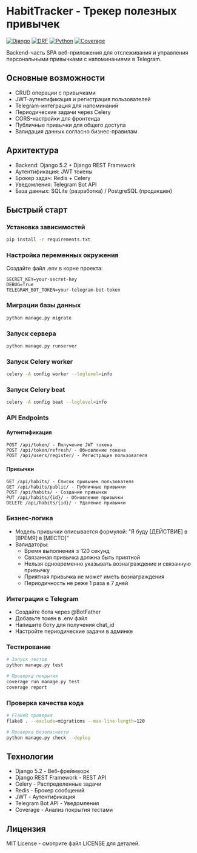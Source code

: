 # HabitTracker - Трекер полезных привычек

[![Django](https://img.shields.io/badge/Django-5.2.3-green)](https://www.djangoproject.com/)
[![DRF](https://img.shields.io/badge/DRF-3.15-blue)](https://www.django-rest-framework.org/)
[![Python](https://img.shields.io/badge/Python-3.13-yellow)](https://www.python.org/)
[![Coverage](https://img.shields.io/badge/coverage-80%25-success)](https://github.com/AnnaVal-na/HabitTracker)

Backend-часть SPA веб-приложения для отслеживания и управления персональными привычками с напоминаниями в Telegram.

## Основные возможности

- CRUD операции с привычками
- JWT-аутентификация и регистрация пользователей
- Telegram-интеграция для напоминаний
- Периодические задачи через Celery
- CORS-настройки для фронтенда
- Публичные привычки для общего доступа
- Валидация данных согласно бизнес-правилам

## Архитектура

- Backend: Django 5.2 + Django REST Framework
- Аутентификация: JWT токены
- Брокер задач: Redis + Celery
- Уведомления: Telegram Bot API
- База данных: SQLite (разработка) / PostgreSQL (продакшен)

##  Быстрый старт

### Установка зависимостей

```bash
pip install -r requirements.txt
```

### Настройка переменных окружения

Создайте файл .env в корне проекта:

```dotenv
SECRET_KEY=your-secret-key
DEBUG=True
TELEGRAM_BOT_TOKEN=your-telegram-bot-token
```

### Миграции базы данных

```bash
python manage.py migrate
```

### Запуск сервера

```bash
python manage.py runserver
```

### Запуск Celery worker

```bash
celery -A config worker --loglevel=info
```

### Запуск Celery beat

```bash
celery -A config beat --loglevel=info
```

### API Endpoints

#### Аутентификация
```text
POST /api/token/ - Получение JWT токена
POST /api/token/refresh/ - Обновление токена
POST /api/users/register/ - Регистрация пользователя
```

#### Привычки
```text
GET /api/habits/ - Список привычек пользователя
GET /api/habits/public/ - Публичные привычки
POST /api/habits/ - Создание привычки
PUT /api/habits/{id}/ - Обновление привычки
DELETE /api/habits/{id}/ - Удаление привычки
```

### Бизнес-логика

- Модель привычки описывается формулой: "Я буду [ДЕЙСТВИЕ] в [ВРЕМЯ] в [МЕСТО]"
- Валидаторы:
  - Время выполнения ≤ 120 секунд
  - Связанная привычка должна быть приятной
  - Нельзя одновременно указывать вознаграждение и связанную привычку
  - Приятная привычка не может иметь вознаграждения
  - Периодичность не реже 1 раза в 7 дней

### Интеграция с Telegram

- Создайте бота через @BotFather
- Добавьте токен в .env файл
- Напишите боту для получения chat_id
- Настройте периодические задачи в админке

### Тестирование

```bash
# Запуск тестов
python manage.py test

# Проверка покрытия
coverage run manage.py test
coverage report
```

### Проверка качества кода

```bash
# Flake8 проверка
flake8 . --exclude=migrations --max-line-length=120

# Проверка безопасности
python manage.py check --deploy
```

## Технологии

- Django 5.2 - Веб-фреймворк
- Django REST Framework - REST API
- Celery - Распределенные задачи
- Redis - Брокер сообщений
- JWT - Аутентификация
- Telegram Bot API - Уведомления
- Coverage - Анализ покрытия тестами

## Лицензия

MIT License - смотрите файл LICENSE для деталей.